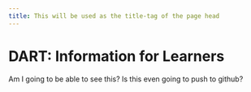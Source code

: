 ```yaml
---
title: This will be used as the title-tag of the page head
---
```


# DART: Information for Learners

Am I going to be able to see this?
Is this even going to push to github?
